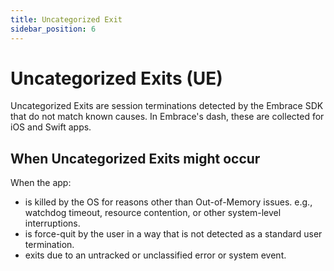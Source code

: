 ```yaml
---
title: Uncategorized Exit
sidebar_position: 6
---
```


# Uncategorized Exits (UE)

Uncategorized Exits are session terminations detected by the Embrace SDK that do not match known causes. In Embrace's dash, these are collected for iOS and Swift apps.

## When Uncategorized Exits might occur

When the app:

- is killed by the OS for reasons other than Out-of-Memory issues. e.g., watchdog timeout, resource contention, or other system-level interruptions.
- is force-quit by the user in a way that is not detected as a standard user termination.
- exits due to an untracked or unclassified error or system event.
